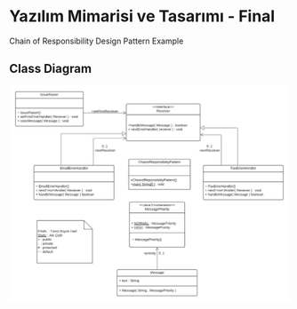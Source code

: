 # Yazılım Mimarisi ve Tasarımı - Final
Chain of Responsibility Design Pattern Example

## Class Diagram
![alt text](https://github.com/mustafaArik/MimariTasarimlarFinal/blob/master/Chain%20of%20Responsibility%20Pattern.png)
